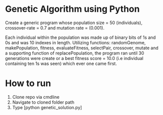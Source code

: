 # Genetic Algorithm using Python
Create a generic program whose population size = 50 (individuals), crossover-rate = 0.7 and mutation rate = (0.001). 

Each individual within the population was made up of binary bits of 1s and 0s and was 10 indexes in length. Utilizing functions: randomGenome, makePopulation, fitness, evaluateFitness, selectPair, crossover, mutate and a supporting function of replacePopulation, the program ran until 30 generations were create or a best fitness score = 10.0 (i.e individual containing ten 1s was seen) which ever one came first.

# How to run
1. Clone repo via cmdline
2. Navigate to cloned folder path
3. Type [python genetic_solution.py]

